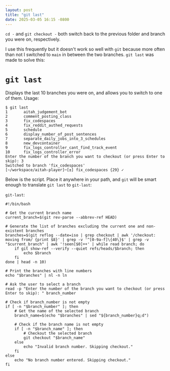 ```yaml
---
layout: post
title: "git last"
date: 2025-03-05 16:15 -0800
---
```


`cd -` and `git checkout -` both switch back to the previous folder and branch you were on, respectively.

I use this frequently but it doesn't work so well with `git` because more often than not I switched to `main` in between the two branches. `git last` was made to solve this:

# `git last`

Displays the last 10 branches you were on, and allows you to switch to one of them. Usage:

<pre class="language-bash"><code>$ git last
1     	aitah_judgement_bot
2     	comment_posting_class
3     	fix_codespaces
4     	fix_reddit_authed_requests
5     	schedule
6     	display_number_of_post_sentences
7     	separate_daily_jobs_into_3_schedules
8     	new_devcontainer
9     	fix_logs_controller_cant_find_track_event
10    	fix_logs_controller_error
Enter the number of the branch you want to checkout (or press Enter to skip): 3
Switched to branch 'fix_codespaces'
[~/workspace/aitah-player]─[±] fix_codespaces {29} ✓
</code></pre>

Below is the script. Place it anywhere in your path, and `git` will be smart enough to translate `git last` to `git-last`:

`git-last`:
<pre class="language-bash code-block-copyable">
<code>#!/bin/bash

# Get the current branch name
current_branch=$(git rev-parse --abbrev-ref HEAD)

# Generate the list of branches excluding the current one and non-existent branches
branches=$(git reflog --date=iso | grep checkout | awk '/checkout: moving from/ {print $8}' | grep -v '^[0-9a-f]\{40\}$' | grep -v "$current_branch" | awk '!seen[$0]++' | while read branch; do
    if git show-ref --verify --quiet refs/heads/$branch; then
        echo $branch
    fi
done | head -n 10)

# Print the branches with line numbers
echo "$branches" | nl -n ln

# Ask the user to select a branch
read -p "Enter the number of the branch you want to checkout (or press Enter to skip): " branch_number

# Check if branch_number is not empty
if [ -n "$branch_number" ]; then
    # Get the name of the selected branch
    branch_name=$(echo "$branches" | sed "${branch_number}q;d")

    # Check if the branch name is not empty
    if [ -n "$branch_name" ]; then
        # Checkout the selected branch
        git checkout "$branch_name"
    else
        echo "Invalid branch number. Skipping checkout."
    fi
else
    echo "No branch number entered. Skipping checkout."
fi
</code>
</pre>
